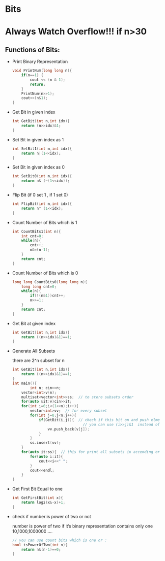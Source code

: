 # Bits

# Always Watch Overflow!!!   if n>30

## Functions of Bits:

- Print Binary Representation
    
    ```cpp
    void PrintNum(long long n){
        if(n==1) {
            cout << (n & 1);
            return;
        }
        PrintNum(n>>1);
        cout<<(n&1);
    }
    ```
    
- Get Bit in given index
    
    ```cpp
    int GetBit(int n,int idx){
        return (n>>idx)&1;
    }
    ```
    
- Set Bit in  given index as 1
    
    ```cpp
    int SetBit1(int n,int idx){
        return n|(1<<idx);
    }
    ```
    
- Set Bit in  given index as 0
    
    ```cpp
    int SetBit0(int n,int idx){
        return n& (~(1<<idx));
    }
    ```
    
- Flip Bit (if 0 set 1 , if 1 set 0)
    
    ```cpp
    int FlipBit(int n,int idx){
        return n^ (1<<idx);
    }
    ```
    
- Count Number of Bits which is 1
    
    ```cpp
    int CountBits1(int n){
        int cnt=0;
        while(n){
            cnt++;
            n&=(n-1);
        }
        return cnt;
    }
    ```
    
- Count Number of Bits which is 0
    
    ```cpp
    long long CountBits0(long long n){
        long long cnt=0;
        while(n){
            if(!(n&1))cnt++;
            n>>=1;
        }
        return cnt;
    }
    ```
    
- Get Bit at given index
    
    ```cpp
    int GetBit(int n,int idx){
        return ((n>>idx)&1)==1;
    }
    ```
    
- Generate All Subsets
    
    there are 2^n subset for n
    
    ```cpp
    int GetBit(int n,int idx){
        return ((n>>idx)&1)==1;
    }
    int main(){
    		int n; cin>>n;
        vector<int>v(n);
        multiset<vector<int>>ss;  // to store subsets order 
        for(auto &it:v)cin>>it;
        for(int i=0;i<(1<<n);i++){
            vector<int>vv;  // for every subset
            for(int j=0;j<n;j++){
                if(GetBit(i,j)){  // check if this bit on and push elment for that bit
    								// you can use (i>>j)&1  instead of GetBit Function it will do the same
                    vv.push_back(v[j]);
                }
            }
            ss.insert(vv);
        }
        for(auto it:ss){  // this for print all subsets in accending order
            for(auto i:it){
                cout<<i<<" ";
            }
            cout<<endl;
        }
    }
    ```
    
- Get First Bit Equal to one
    
    ```cpp
    int GetFirstBit(int x){
        return log2(x&-x)+1;
    }
    ```
    
- check if number is power of two or not
    
    number is power of two if it’s binary representation contains only one 10,1000,1000000 .... 
    
    ```cpp
    // you can use count bits which is one or :
    bool isPowerOfTwo(int n){
    	return n&(n-1)==0;
    }
    ```
